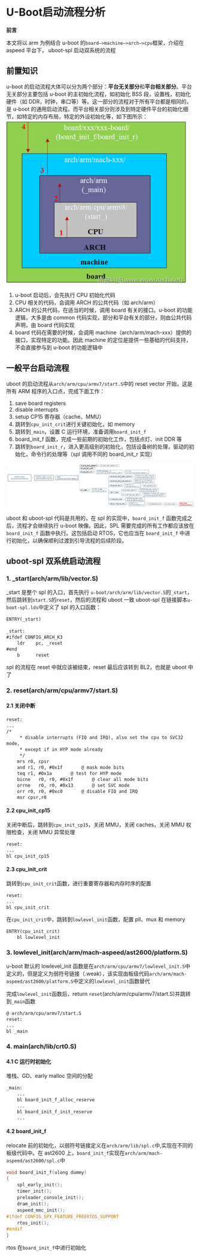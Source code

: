 # U-Boot启动流程分析


**前言**

本文将以 arm 为例结合 u-boot 的`board—>machine—>arch—>cpu`框架，介绍在 aspeed 平台下， uboot-spl 启动双系统的流程

## 前置知识

u-boot 的启动流程大体可以分为两个部分：**平台无关部分**和**平台相关部分**。平台无关部分主要包括 u-boot 的主初始化流程，如初始化 BSS 段，设置栈，初始化硬件（如 DDR，时钟，串口等）等。这一部分的流程对于所有平台都是相同的，是 u-boot 的通用启动流程。而平台相关部分则涉及到特定硬件平台的初始化细节，如特定的内存布局，特定的外设初始化等，如下图所示：
![alt text](/docs/U-Boot/structure.gif)

1. u-boot 启动后，会先执行 CPU 初始化代码
2. CPU 相关的代码，会调用 ARCH 的公共代码（如 arch/arm）
3. ARCH 的公共代码，在适当的时候，调用 board 有关的接口。u-boot 的功能逻辑，大多是由 common 代码实现，部分和平台有关的部分，则由公共代码声明，由 board 代码实现
4. board 代码在需要的时候，会调用 machine（arch/arm/mach-xxx）提供的接口，实现特定的功能。因此 machine 的定位是提供一些基础的代码支持，不会直接参与到 u-boot 的功能逻辑中

## 一般平台启动流程

uboot 的启动流程从`arch/arm/cpu/armv7/start.S`中的 reset vector 开始，这是所有 ARM 程序的入口点，完成下面工作：

1. save board registers
2. disable interrupts
3. setup CP15 寄存器（cache、MMU）
4. 跳转到`cpu_init_crit`进行关键初始化，如 memory
5. 跳转到`_main`，设置 C 运行环境，准备调用`board_init_f`
6. board_init_f 函数，完成一些前期的初始化工作，包括点灯、init DDR 等
7. 跳转到`board_init_r`，进入更高级别的初始化，包括设备树的处理，驱动的初始化，命令行的处理等（spl 调用不同的 board_init_r 实现）

![alt text](/docs/U-Boot/uboot.jpg)

uboot 和 uboot-spl 代码是共用的，在 spl 的实现中，`board_init_f` 函数完成之后，流程才会继续执行 u-boot 映像。因此，SPL 需要完成的所有工作都应该放在 `board_init_f` 函数中执行。这包括启动 RTOS，它也应当在 `board_init_f` 中进行初始化，以确保顺利过渡到引导流程的后续阶段。

## uboot-spl 双系统启动流程

### 1. \_start(arch/arm/lib/vector.S)

\_start 是整个 spl 的入口，首先执行 `u-boot/arch/arm/lib/vector.S`的`_start`，然后跳转到`start.S`的`reset`，然后的流程和 uboot 一致
uboot-spl 在链接脚本`u-boot-spl.lds`中定义了 spl 的入口函数：

```armasm
ENTRY(_start)

_start:
#ifdef CONFIG_ARCH_K3
    ldr    pc, _reset
#end
    b      reset
```

spl 的流程在 reset 中就应该被结束，reset 最后应该转到 BL2，也就是 uboot 中了

### 2. reset(arch/arm/cpu/armv7/start.S)

#### 2.1 关闭中断

```armasm
reset:
...
/*
     * disable interrupts (FIQ and IRQ), also set the cpu to SVC32 mode,
     * except if in HYP mode already
     */
    mrs r0, cpsr
    and r1, r0, #0x1f       @ mask mode bits
    teq r1, #0x1a       @ test for HYP mode
    bicne   r0, r0, #0x1f       @ clear all mode bits
    orrne   r0, r0, #0x13       @ set SVC mode
    orr r0, r0, #0xc0       @ disable FIQ and IRQ
    msr cpsr,r0
```

#### 2.2 cpu_init_cp15

关闭中断后，跳转到`cpu_init_cp15`，关闭 MMU，关闭 caches，关闭 MMU 权限检查，关闭 MMU 异常处理

```armasm
reset:
...
bl cpu_init_cp15
```

#### 2.3 cpu_init_crit

跳转到`cpu_init_crit`函数，进行重要寄存器和内存时序的配置

```armasm
reset:
...
bl cpu_init_crit
```

在`cpu_init_crit`中，跳转到`lowlevel_init`函数，配置 pll、mux 和 memory

```armasm
ENTRY(cpu_init_crit)
    bl lowlevel_init
```

### 3. lowlevel_init(arch/arm/mach-aspeed/ast2600/platform.S)

u-boot 默认的 lowlevel_init 函数是在`arch/arm/cpu/armv7/lowlevel_init.S`中定义的，但是定义为弱符号链接（.weak），该实现由板级代码`arch/arm/mach-aspeed/ast2600/platform.S`中定义的`lowlevel_init`函数替代

完成`lowlevel_init`函数后，return `reset`(arch/arm/cpu/armv7/start.S)并跳转到`_main`函数

```armasm
@ arch/arm/cpu/armv7/start.S
reset:
...
bl _main
```

### 4. main(arch/lib/crt0.S)

#### 4.1 C 运行时初始化

堆栈、GD、early malloc 空间的分配

```armasm
_main:
    ...
    bl board_init_f_alloc_reserve
    ...
    bl board_init_f_init_reserve
    ...
```

#### 4.2 board_init_f

relocate 前的初始化，以弱符号链接定义在`arch/arm/lib/spl.c`中,实现在不同的板级代码中。在 ast2600 上，`board_init_f`实现在`arch/arm/mach-aspeed/ast2600/spl.c`中

```c
void board_init_f(ulong dummy)
{
    spl_early_init();
    timer_init();
    preloader_console_init();
    dram_init();
    aspeed_mmc_init();
#ifdef CONFIG_SPX_FEATURE_FREERTOS_SUPPORT
    rtos_init();
#endif
}
```

rtos 在`board_init_f`中进行初始化


